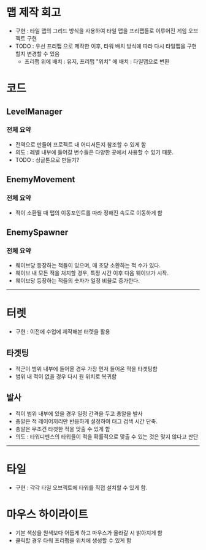 # 맵 제작 회고
- 구현 : 타일 맵의 그리드 방식을 사용하여 타일 맵을 프리팹들로 이루어진 게임 오브젝트 구현
- TODO : 우선 프리팹 으로 제작한 이후, 타워 배치 방식에 따라 다시 타일맵을 구현할지 변경할 수 있음
  - 프리팹 위에 배치 : 유지, 프리팹 "위치" 에 배치 : 타일맵으로 변환

# 코드
## LevelManager
### 전체 요약
- 전역으로 만들어 프로젝트 내 어디서든지 참조할 수 있게 함
- 의도 : 레벨 내부에 들어갈 변수들은 다양한 곳에서 사용할 수 있기 때문.
- TODO : 싱글톤으로 만들기?
## EnemyMovement
### 전체 요약
- 적이 소환될 때 맵의 이동포인트를 따라 정해진 속도로 이동하게 함
## EnemySpawner
### 전체 요약
- 웨이브당 등장하는 적들이 있으며, 매 초당 소환하는 적 수가 있다.
- 웨이브 내 모든 적을 처치할 경우, 특정 시간 이후 다음 웨이브가 시작.
- 웨이브당 등장하는 적들의 숫자가 일정 비율로 증가한다.

***

# 터렛
- 구현 : 이전에 수업에 제작해본 터렛을 활용
## 타겟팅
- 적군이 범위 내부에 들어올 경우 가장 먼저 들어온 적을 타겟팅함
- 범위 내 적이 없을 경우 다시 원 위치로 복귀함
## 발사
- 적이 범위 내부에 있을 경우 일정 간격을 두고 총알을 발사
- 총알은 적 레이어끼리만 반응하게 설정하여 태그 검색 시간 단축.
- 총알은 무조건 타겟한 적을 맞출 수 있게 함
- 의도 : 타워디펜스의 타워들이 적을 확률적으로 맞출 수 있는 것은 맞지 않다고 판단

*** 
# 타일
- 구현 : 각각 타일 오브젝트에 타워를 직접 설치할 수 있게 함.
# 마우스 하이라이트
- 기본 색상을 원색보다 어둡게 하고 마우스가 올라갈 시 밝아지게 함
- 클릭할 경우 타워 프리팹을 위치에 생성할 수 있게 함
